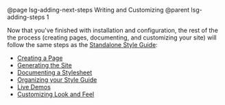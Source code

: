 @page lsg-adding-next-steps Writing and Customizing
@parent lsg-adding-steps 1

Now that you've finished with installation and configuration, the rest of the the process (creating pages, documenting, and customizing your site) will follow the same steps as the [Standalone Style Guide](/docs/lsg-quickstart.html):

* [Creating a Page](/docs/lsg-quickstart-creating-page.html)
* [Generating the Site](/docs/lsg-quickstart-generate.html)
* [Documenting a Stylesheet](/docs/lsg-quickstart-stylesheet.html)
* [Organizing your Style Guide](/docs/lsg-quickstart-organizing.html)
* [Live Demos](/docs/lsg-quickstart-demos.html)
* [Customizing Look and Feel](/docs/lsg-custom-styles.html)